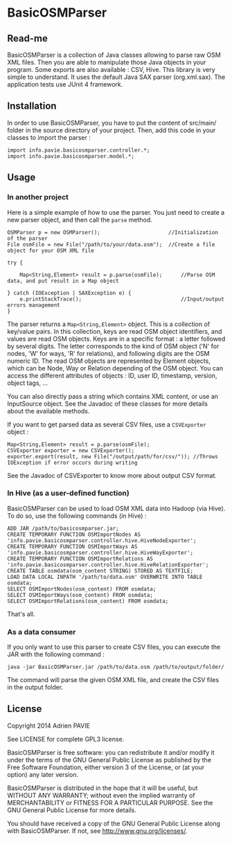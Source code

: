 BasicOSMParser
==============

Read-me
-------

BasicOSMParser is a collection of Java classes allowing to parse raw OSM XML files.
Then you are able to manipulate those Java objects in your program. Some exports are
also available : CSV, Hive. This library is very simple to understand. It uses the
default Java SAX parser (org.xml.sax). The application tests use JUnit 4 framework.

Installation
------------

In order to use BasicOSMParser, you have to put the content of src/main/ folder in the
source directory of your project. Then, add this code in your classes to import the parser :

```
import info.pavie.basicosmparser.controller.*;
import info.pavie.basicosmparser.model.*;
```

Usage
-----

### In another project

Here is a simple example of how to use the parser. You just need to create a new parser
object, and then call the <code>parse</code> method.

```
OSMParser p = new OSMParser();						//Initialization of the parser
File osmFile = new File("/path/to/your/data.osm");	//Create a file object for your OSM XML file

try {

	Map<String,Element> result = p.parse(osmFile);		//Parse OSM data, and put result in a Map object
	
} catch (IOException | SAXException e) {
	e.printStackTrace();								//Input/output errors management
}
```

The parser returns a <code>Map<String,Element></code> object. This is a collection of key/value pairs.
In this collection, keys are read OSM object identifiers, and values are read OSM objects.
Keys are in a specific format : a letter followed by several digits. The letter corresponds to the kind
of OSM object ('N' for nodes, 'W' for ways, 'R' for relations), and following digits are the OSM numeric ID.
The read OSM objects are represented by Element objects, which can be Node, Way or Relation depending of the
OSM object. You can access the different attributes of objects : ID, user ID, timestamp, version, object tags, ...

You can also directly pass a string which contains XML content, or use an InputSource object.
See the Javadoc of these classes for more details about the available methods.

If you want to get parsed data as several CSV files, use a <code>CSVExporter</code> object :

```
Map<String,Element> result = p.parse(osmFile);
CSVExporter exporter = new CSVExporter();
exporter.export(result, new File("/output/path/for/csv/"));	//Throws IOException if error occurs during writing
```

See the Javadoc of CSVExporter to know more about output CSV format.

### In Hive (as a user-defined function)

BasicOSMParser can be used to load OSM XML data into Hadoop (via Hive). To do so, use the following commands (in Hive) :

```
ADD JAR /path/to/basicosmparser.jar;
CREATE TEMPORARY FUNCTION OSMImportNodes AS 'info.pavie.basicosmparser.controller.hive.HiveNodeExporter';
CREATE TEMPORARY FUNCTION OSMImportWays AS 'info.pavie.basicosmparser.controller.hive.HiveWayExporter';
CREATE TEMPORARY FUNCTION OSMImportRelations AS 'info.pavie.basicosmparser.controller.hive.HiveRelationExporter';
CREATE TABLE osmdata(osm_content STRING) STORED AS TEXTFILE;
LOAD DATA LOCAL INPATH '/path/to/data.osm' OVERWRITE INTO TABLE osmdata;
SELECT OSMImportNodes(osm_content) FROM osmdata;
SELECT OSMImportWays(osm_content) FROM osmdata;
SELECT OSMImportRelations(osm_content) FROM osmdata;
```

That's all.

### As a data consumer

If you only want to use this parser to create CSV files, you can execute the JAR with the following command :

```
java -jar BasicOSMParser.jar /path/to/data.osm /path/to/output/folder/
```

The command will parse the given OSM XML file, and create the CSV files in the output folder.

License
-------

Copyright 2014 Adrien PAVIE

See LICENSE for complete GPL3 license.

BasicOSMParser is free software: you can redistribute it and/or modify
it under the terms of the GNU General Public License as published by
the Free Software Foundation, either version 3 of the License, or
(at your option) any later version.

BasicOSMParser is distributed in the hope that it will be useful,
but WITHOUT ANY WARRANTY; without even the implied warranty of
MERCHANTABILITY or FITNESS FOR A PARTICULAR PURPOSE.  See the
GNU General Public License for more details.

You should have received a copy of the GNU General Public License
along with BasicOSMParser. If not, see <http://www.gnu.org/licenses/>.